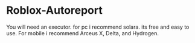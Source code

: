 # Roblox-Autoreport
You will need an executor. for pc i recommend solara. its free and easy to use.
For mobile i recommend Arceus X, Delta, and Hydrogen.
